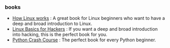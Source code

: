 ### books

- [How Linux works](https://nostarch.com/howlinuxworks2) : A great book for Linux beginners who want to have a deep and broad introduction to Linux.
- [Linux Basics for Hackers](https://nostarch.com/linuxbasicsforhackers) : If you want a deep and broad introduction into hacking, this is the perfect book for you. 
- [Python Crash Course](https://nostarch.com/pythoncrashcourse2e) : The perfect book for every Python beginner.
